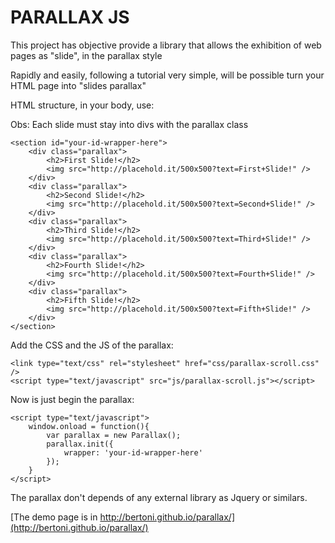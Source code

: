 PARALLAX JS
===========

This project has objective provide a library that allows the exhibition of web pages as "slide", in the parallax style

Rapidly and easily, following a tutorial very simple, will be possible turn your HTML page into "slides parallax"

HTML structure, in your body, use:

Obs: Each slide must stay into divs with the parallax class

	<section id="your-id-wrapper-here">
		<div class="parallax">
			<h2>First Slide!</h2>
			<img src="http://placehold.it/500x500?text=First+Slide!" />
		</div>
		<div class="parallax">
			<h2>Second Slide!</h2>
			<img src="http://placehold.it/500x500?text=Second+Slide!" />
		</div>
		<div class="parallax">
			<h2>Third Slide!</h2>
			<img src="http://placehold.it/500x500?text=Third+Slide!" />
		</div>
		<div class="parallax">
			<h2>Fourth Slide!</h2>
			<img src="http://placehold.it/500x500?text=Fourth+Slide!" />
		</div>
		<div class="parallax">
			<h2>Fifth Slide!</h2>
			<img src="http://placehold.it/500x500?text=Fifth+Slide!" />
		</div>
	</section>


Add the CSS and the JS of the parallax:
	
	<link type="text/css" rel="stylesheet" href="css/parallax-scroll.css" />
	<script type="text/javascript" src="js/parallax-scroll.js"></script>



Now is just begin the parallax:

	<script type="text/javascript">
		window.onload = function(){
			var parallax = new Parallax();
			parallax.init({
				wrapper: 'your-id-wrapper-here'
			});
		}
	</script>


The parallax don't depends of any external library as Jquery or similars.

[The demo page is in http://bertoni.github.io/parallax/](http://bertoni.github.io/parallax/)
